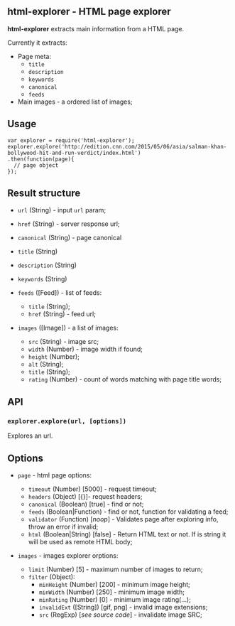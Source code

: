 ## html-explorer - HTML page explorer

**html-explorer** extracts main information from a HTML page.

Currently it extracts:

- Page meta:
  + `title`
  + `description`
  + `keywords`
  + `canonical`
  + `feeds`
- Main images - a ordered list of images;

## Usage

```
var explorer = require('html-explorer');
explorer.explore('http://edition.cnn.com/2015/05/06/asia/salman-khan-bollywood-hit-and-run-verdict/index.html')
.then(function(page){
  // page object
});
```

## Result structure

- `url` (String) - input `url` param;
- `href` (String) - server response url;
- `canonical` (String) - page canonical
- `title` (String)
- `description` (String)
- `keywords` (String)

- `feeds` ([Feed]) - list of feeds:
  + `title` (String);
  + `href` (String) - feed url;

- `images` ([Image]) - a list of images:
  + `src` (String) - image src;
  + `width` (Number) - image width if found;
  + `height` (Number);
  + `alt` (String);
  + `title` (String);
  + `rating` (Number) - count of words matching with page title words;

## API

### `explorer.explore(url, [options])`

Explores an url.

## Options

- `page` - html page options:
  + `timeout` (Number) [5000] - request timeout;
  + `headers` (Object) [{}]- request headers;
  + `canonical` (Boolean) [true] - find or not;
  + `feeds` (Boolean|Function) - find or not, function for validating a feed;
  + `validator` (Function) [*noop*] - Validates page after exploring info, throw an error if invalid;
  + `html` (Boolean|String) [false] - Return HTML text or not. If is string it will be used as remote HTML body;

- `images` - images explorer orptions:
  + `limit` (Number) [5] - maximum number of images to return;
  + `filter` (Object):
    - `minHeight` (Number) [200] - minimum image height;
    - `minWidth` (Number) [250] - minimum image width;
    - `minRating` (Number) [0] - minimum image rating(...);
    - `invalidExt` ([String]) [gif, png] - invalid image extensions;
    - `src` (RegExp) [*see source code*] - invalidate image SRC;

